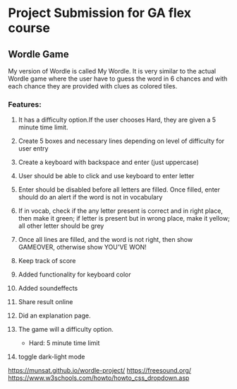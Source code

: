 # Project Submission for GA flex course

## Wordle Game


My version of Wordle is called My Wordle. It is very similar to the actual Wordle game where the user have to guess the word in 6 chances and with each chance they are provided with clues as colored tiles.

### Features:

1. It has a difficulty option.If the user chooses Hard, they are given a 5 minute time limit. 





1. Create 5 boxes and necessary lines depending on level of difficulty for user entry

1. Create a keyboard with backspace and enter (just uppercase)

1. User should be able to click and use keyboard to enter letter

1. Enter should be disabled before all letters are filled. Once filled, enter should do an alert if the word is not in vocabulary

1. If in vocab, check if the any letter present is correct and in right place, then make it green; if letter is present but in wrong place, make it yellow; all other letter should be grey

1. Once all lines are filled, and the word is not right, then show GAMEOVER, otherwise show YOU'VE WON!

1. Keep track of score 
1. Added functionality for keyboard color
1. Added  soundeffects
1. Share result online
1. Did an explanation page.
1. The game will a difficulty option.
   - Hard: 5 minute time limit
1. toggle dark-light mode   








https://munsat.github.io/wordle-project/
https://freesound.org/
https://www.w3schools.com/howto/howto_css_dropdown.asp